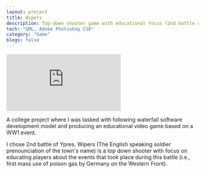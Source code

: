 ```yaml
---
layout: project
title: Wipers
description: Top-down shooter game with educational focus (2nd battle of Ypres).
tech: "GML, Adobe Photoshop CS6"
category: "Game"
blogs: false
---
```


<div class="video-container"><iframe src="https://www.youtube.com/embed/WwmFI0qem3g" frameborder="0" allowfullscreen></iframe></div>

A college project where I was tasked with following waterfall software development model and producing an educational video game based on a WW1 event.

I chose 2nd battle of Ypres. Wipers (The English speaking soldier prenounciation of the town's name) is a top down shooter with focus on educating players about the events that took place during this battle (i.e., first mass use of poison gas by Germany on the Western Front).
